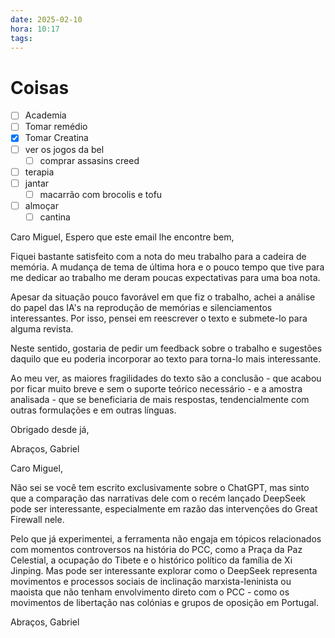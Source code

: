 ```yaml
---
date: 2025-02-10
hora: 10:17
tags:
---
```





# Coisas
- [ ] Academia
- [ ] Tomar remédio
- [x] Tomar Creatina
- [ ] ver os jogos da bel
	- [ ] comprar assasins creed
- [ ] terapia
- [ ] jantar
	- [ ] macarrão com brocolis e tofu
- [ ] almoçar
	- [ ] cantina

Caro Miguel, 
Espero que este email lhe encontre bem,

Fiquei bastante satisfeito com a nota do meu trabalho para a cadeira de memória. A mudança de tema de última hora e o pouco tempo que tive para me dedicar ao trabalho me deram poucas expectativas para uma boa nota.

Apesar da situação pouco favorável em que fiz o trabalho, achei a análise do papel das IA's na reprodução de memórias e silenciamentos interessantes. Por isso, pensei em reescrever o texto e submete-lo para alguma revista. 

Neste sentido, gostaria de pedir um feedback sobre o trabalho e sugestões daquilo que eu poderia incorporar ao texto para torna-lo mais interessante. 

Ao meu ver, as maiores fragilidades do texto são a conclusão - que acabou por ficar muito breve e sem o suporte teórico necessário - e a amostra analisada - que se beneficiaria de mais respostas, tendencialmente com outras formulações e em outras línguas.

Obrigado desde já, 

Abraços, 
Gabriel


Caro Miguel, 

Não sei se você tem escrito exclusivamente sobre o ChatGPT, mas sinto que a comparação das narrativas dele com o recém lançado DeepSeek pode ser interessante, especialmente em razão das intervenções do Great Firewall nele. 

Pelo que já experimentei, a ferramenta não engaja em tópicos relacionados com momentos controversos na história do PCC, como a Praça da Paz Celestial, a ocupação do Tibete e o histórico político da família de Xi Jinping. Mas pode ser interessante explorar como o DeepSeek representa movimentos e processos sociais de inclinação marxista-leninista ou maoista que não tenham envolvimento direto com o PCC - como os movimentos de libertação nas colónias e grupos de oposição em Portugal.

Abraços, 
Gabriel 
